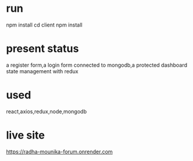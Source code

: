  # run
npm install
cd client
npm install
# present status
a register form,a login form connected to mongodb,a protected dashboard <br>
state management with redux 
# used
react,axios,redux,node,mongodb
# live site 
https://radha-mounika-forum.onrender.com

